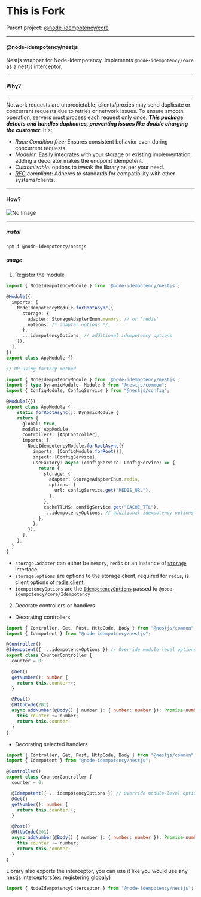 <h1> This is Fork </h1>
Parent project: <a href="https://www.npmjs.com/package/@node-idempotency/core">@node-idempotency/core</a>

---

#### @node-idempotency/nestjs

Nestjs wrapper for Node-Idempotency.
Implements `@node-idempotency/core` as a nestjs interceptor.

---

#### Why?

---

Network requests are unpredictable; clients/proxies may send duplicate or concurrent requests due to retries or network issues. To ensure smooth operation, servers must process each request only once. <i>**This package detects and handles duplicates, preventing issues like double charging the customer**</i>. It's:

- <i>Race Condition free: </i> Ensures consistent behavior even during concurrent requests.
- <i>Modular:</i> Easily integrates with your storage or existing implementation, adding a decorator makes the endpoint idempotent.
- <i>Customizable:</i> options to tweak the library as per your need.
- <i>[RFC](https://datatracker.ietf.org/doc/draft-ietf-httpapi-idempotency-key-header/) compliant: </i> Adheres to standards for compatibility with other systems/clients.

---

#### How?

![No Image](https://raw.githubusercontent.com/mahendraHegde/node-idempotency/main/flow.png)

---

##### instal

```bash
npm i @node-idempotency/nestjs
```

##### usage

1. Register the module

```ts
import { NodeIdempotencyModule } from '@node-idempotency/nestjs';

@Module({
  imports: [
    NodeIdempotencyModule.forRootAsync({
      storage: {
        adapter: StorageAdapterEnum.memory, // or 'redis'
        options: /* adapter options */,
      },
      ...idempotencyOptions, // additional idempotency options
    }),
  ],
})
export class AppModule {}

// OR using factory method

import { NodeIdempotencyModule } from '@node-idempotency/nestjs';
import { type DynamicModule, Module } from "@nestjs/common";
import { ConfigModule, ConfigService } from "@nestjs/config";

@Module({})
export class AppModule {
    static forRootAsync(): DynamicModule {
    return {
      global: true,
      module: AppModule,
      controllers: [AppController],
      imports: [
        NodeIdempotencyModule.forRootAsync({
          imports: [ConfigModule.forRoot()],
          inject: [ConfigService],
          useFactory: async (configService: ConfigService) => {
            return {
              storage: {
                adapter: StorageAdapterEnum.redis,
                options: {
                  url: configService.get("REDIS_URL"),
                },
              },
              cacheTTLMS: configService.get("CACHE_TTL"),
              ...idempotencyOptions, // additional idempotency options
            };
          },
        }),
      ],
    };
  }
}


```

- `storage.adapter` can either be `memory`, `redis` or an instance of [`Storage`](https://github.com/mahendraHegde/node-idempotency/tree/main/packages/storage) interface.
- `storage.options` are options to the storage client, required for `redis`, is client options of [redis client](https://www.npmjs.com/package/redis).
- `idempotencyOptions` are the [`IdempotencyOptions`](https://github.com/mahendraHegde/node-idempotency/blob/main/packages/core/docs/interfaces/IdempotencyOptions.md) passed to `@node-idempotency/core/Idempotency`

2. Decorate controllers or handlers

- Decorating controllers

```ts
import { Controller, Get, Post, HttpCode, Body } from "@nestjs/common";
import { Idempotent } from "@node-idempotency/nestjs";

@Controller()
@Idempotent({ ...idempotencyOptions }) // Override module-level options
export class CounterController {
  counter = 0;

  @Get()
  getNumber(): number {
    return this.counter++;
  }

  @Post()
  @HttpCode(201)
  async addNumber(@Body() { number }: { number: number }): Promise<number> {
    this.counter += number;
    return this.counter;
  }
}
```

- Decorating selected handlers

```ts
import { Controller, Get, Post, HttpCode, Body } from "@nestjs/common";
import { Idempotent } from "@node-idempotency/nestjs";

@Controller()
export class CounterController {
  counter = 0;

  @Idempotent({ ...idempotencyOptions }) // Override module-level options
  @Get()
  getNumber(): number {
    return this.counter++;
  }

  @Post()
  @HttpCode(201)
  async addNumber(@Body() { number }: { number: number }): Promise<number> {
    this.counter += number;
    return this.counter;
  }
}
```

Library also exports the interceptor, you can use it like you would use any nestjs interceptors(ex: registering globaly)

```ts
import { NodeIdempotencyInterceptor } from "@node-idempotency/nestjs";
```
